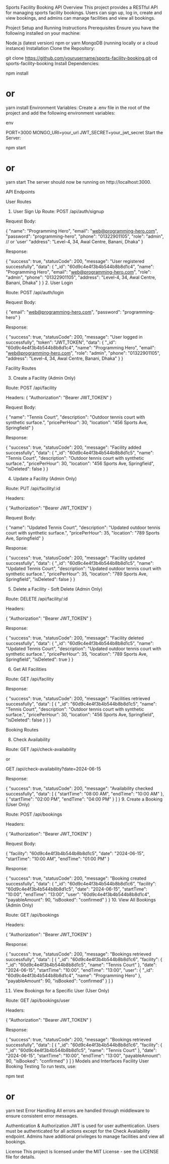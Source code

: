 Sports Facility Booking API
Overview
This project provides a RESTful API for managing sports facility bookings. Users can sign up, log in, create and view bookings, and admins can manage facilities and view all bookings.

Project Setup and Running Instructions
Prerequisites
Ensure you have the following installed on your machine:

Node.js (latest version)
npm or yarn
MongoDB (running locally or a cloud instance)
Installation
Clone the Repository:


git clone https://github.com/yourusername/sports-facility-booking.git
cd sports-facility-booking
Install Dependencies:

npm install
# or
yarn install
Environment Variables:
Create a .env file in the root of the project and add the following environment variables:

env

PORT=3000
MONGO_URI=your_url
JWT_SECRET=your_jwt_secret
Start the Server:



npm start
# or
yarn start
The server should now be running on http://localhost:3000.

API Endpoints

User Routes

1. User Sign Up
Route: POST /api/auth/signup

Request Body:

{
  "name": "Programming Hero",
  "email": "web@programming-hero.com",
  "password": "programming-hero",
  "phone": "01322901105",
  "role": "admin", // or 'user'
  "address": "Level-4, 34, Awal Centre, Banani, Dhaka"
}

Response:

{
  "success": true,
  "statusCode": 200,
  "message": "User registered successfully",
  "data": {
    "_id": "60d9c4e4f3b4b544b8b8d1c4",
    "name": "Programming Hero",
    "email": "web@programming-hero.com",
    "role": "admin",
    "phone": "01322901105",
    "address": "Level-4, 34, Awal Centre, Banani, Dhaka"
  }
}
2. User Login

Route: POST /api/auth/login

Request Body:

{
  "email": "web@programming-hero.com",
  "password": "programming-hero"
}

Response:

{
  "success": true,
  "statusCode": 200,
  "message": "User logged in successfully",
  "token": "JWT_TOKEN",
  "data": {
    "_id": "60d9c4e4f3b4b544b8b8d1c4",
    "name": "Programming Hero",
    "email": "web@programming-hero.com",
    "role": "admin",
    "phone": "01322901105",
    "address": "Level-4, 34, Awal Centre, Banani, Dhaka"
  }
}

Facility Routes

3. Create a Facility (Admin Only)
   
Route: POST /api/facility

Headers:
{
  "Authorization": "Bearer JWT_TOKEN"
}

Request Body:

{
  "name": "Tennis Court",
  "description": "Outdoor tennis court with synthetic surface.",
  "pricePerHour": 30,
  "location": "456 Sports Ave, Springfield"
}

Response:

{
  "success": true,
  "statusCode": 200,
  "message": "Facility added successfully",
  "data": {
    "_id": "60d9c4e4f3b4b544b8b8d1c5",
    "name": "Tennis Court",
    "description": "Outdoor tennis court with synthetic surface.",
    "pricePerHour": 30,
    "location": "456 Sports Ave, Springfield",
    "isDeleted": false
  }
}

4. Update a Facility (Admin Only)
   
Route: PUT /api/facility/:id

Headers:

{
  "Authorization": "Bearer JWT_TOKEN"
}

Request Body:

{
  "name": "Updated Tennis Court",
  "description": "Updated outdoor tennis court with synthetic surface.",
  "pricePerHour": 35,
  "location": "789 Sports Ave, Springfield"
}

Response:

{
  "success": true,
  "statusCode": 200,
  "message": "Facility updated successfully",
  "data": {
    "_id": "60d9c4e4f3b4b544b8b8d1c5",
    "name": "Updated Tennis Court",
    "description": "Updated outdoor tennis court with synthetic surface.",
    "pricePerHour": 35,
    "location": "789 Sports Ave, Springfield",
    "isDeleted": false
  }
}

5. Delete a Facility - Soft Delete (Admin Only)
   
Route: DELETE /api/facility/:id

Headers:

{
  "Authorization": "Bearer JWT_TOKEN"
}

Response:

{
  "success": true,
  "statusCode": 200,
  "message": "Facility deleted successfully",
  "data": {
    "_id": "60d9c4e4f3b4b544b8b8d1c5",
    "name": "Updated Tennis Court",
    "description": "Updated outdoor tennis court with synthetic surface.",
    "pricePerHour": 35,
    "location": "789 Sports Ave, Springfield",
    "isDeleted": true
  }
}

6. Get All Facilities
   
Route: GET /api/facility

Response:

{
  "success": true,
  "statusCode": 200,
  "message": "Facilities retrieved successfully",
  "data": [
    {
      "_id": "60d9c4e4f3b4b544b8b8d1c5",
      "name": "Tennis Court",
      "description": "Outdoor tennis court with synthetic surface.",
      "pricePerHour": 30,
      "location": "456 Sports Ave, Springfield",
      "isDeleted": false
    }
  ]
}

Booking Routes

8. Check Availability
   
Route: GET /api/check-availability

or 

GET /api/check-availability?date=2024-06-15

Response:

{
  "success": true,
  "statusCode": 200,
  "message": "Availability checked successfully",
  "data": [
    {
      "startTime": "08:00 AM",
      "endTime": "10:00 AM"
    },
    {
      "startTime": "02:00 PM",
      "endTime": "04:00 PM"
    }
  ]
}
9. Create a Booking (User Only)

Route: POST /api/bookings

Headers:

{
  "Authorization": "Bearer JWT_TOKEN"
}

Request Body:

{
  "facility": "60d9c4e4f3b4b544b8b8d1c5",
  "date": "2024-06-15",
  "startTime": "10:00 AM",
  "endTime": "01:00 PM"
}

Response:


{
  "success": true,
  "statusCode": 200,
  "message": "Booking created successfully",
  "data": {
    "_id": "60d9c4e4f3b4b544b8b8d1c6",
    "facility": "60d9c4e4f3b4b544b8b8d1c5",
    "date": "2024-06-15",
    "startTime": "10:00",
    "endTime": "13:00",
    "user": "60d9c4e4f3b4b544b8b8d1c4",
    "payableAmount": 90,
    "isBooked": "confirmed"
  }
}
10. View All Bookings (Admin Only)

Route: GET /api/bookings

Headers:

{
  "Authorization": "Bearer JWT_TOKEN"
}

Response:

{
  "success": true,
  "statusCode": 200,
  "message": "Bookings retrieved successfully",
  "data": [
    {
      "_id": "60d9c4e4f3b4b544b8b8d1c6",
      "facility": {
        "_id": "60d9c4e4f3b4b544b8b8d1c5",
        "name": "Tennis Court"
      },
      "date": "2024-06-15",
      "startTime": "10:00",
      "endTime": "13:00",
      "user": {
        "_id": "60d9c4e4f3b4b544b8b8d1c4",
        "name": "Programming Hero"
      },
      "payableAmount": 90,
      "isBooked": "confirmed"
    }
  ]
}

11. View Bookings for a Specific User (User Only)
    
Route: GET /api/bookings/user

Headers:

{
  "Authorization": "Bearer JWT_TOKEN"
}

Response:

{
  "success": true,
  "statusCode": 200,
  "message": "Bookings retrieved successfully",
  "data": [
    {
      "_id": "60d9c4e4f3b4b544b8b8d1c6",
      "facility": {
        "_id": "60d9c4e4f3b4b544b8b8d1c5",
        "name": "Tennis Court"
      },
      "date": "2024-06-15",
      "startTime": "10:00",
      "endTime": "13:00",
      "payableAmount": 90,
      "isBooked": "confirmed"
    }
  ]
}
Models and Interfaces
Facility
User
Booking
Testing
To run tests, use:


npm test
# or
yarn test
Error Handling
All errors are handled through middleware to ensure consistent error messages.

Authentication & Authorization
JWT is used for user authentication. Users must be authenticated for all actions except for the Check Availability endpoint. Admins have additional privileges to manage facilities and view all bookings.

License
This project is licensed under the MIT License - see the LICENSE file for details.
